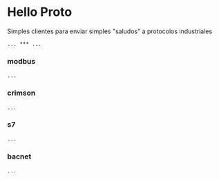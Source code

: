 # Hello Proto

Simples clientes para enviar simples "saludos" a protocolos industriales

	... *** ...

### modbus
	...
### crimson
	...
### s7
	...	
### bacnet
	...
